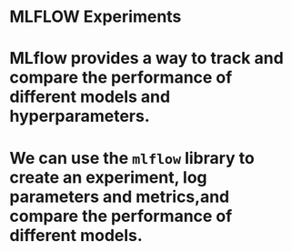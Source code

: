 # MLFLOW Experiments

 # MLflow provides a way to track and compare the performance of different models and hyperparameters.

# We can use the `mlflow` library to create an experiment, log parameters and metrics,and compare the performance of different models.


